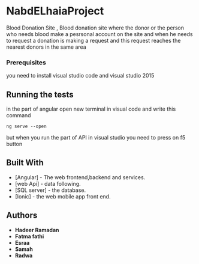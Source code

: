 # NabdELhaiaProject
Blood Donation Site , Blood donation site where the donor or the person who needs blood make a pesrsonal account on the site and when he needs to request a donation is making a request and this request reaches the nearest donors in the same area

### Prerequisites
you need to install visual studio code and visual studio 2015

## Running the tests
in the part of angular open new terminal in visual code and write this command
```
ng serve --open
```
but when you run the part of API in visual studio you need to press on f5 button

## Built With

* [Angular] - The web frontend,backend and services.
* [web Api] - data following.
* [SQL server] - the database.
* [Ionic] - the web mobile app front end.

## Authors

* **Hadeer Ramadan** 
* **Fatma fathi** 
* **Esraa** 
* **Samah** 
* **Radwa** 
